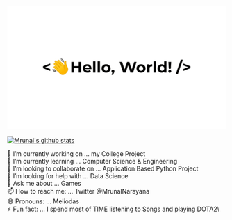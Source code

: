 ![](greetings.gif)

[![Mrunal's github stats](https://github-readme-stats.vercel.app/api?username=meliodas0n)](https://github.com/meliodas0n/github-readme-stats)

🔭 I’m currently working on ... my College Project\
🌱 I’m currently learning ... Computer Science & Engineering\
👯 I’m looking to collaborate on ... Application Based Python Project\
🤔 I’m looking for help with ... Data Science\
💬 Ask me about ... Games\
📫 How to reach me: ... Twitter @MrunalNarayana\
😄 Pronouns: ... Meliodas\
⚡ Fun fact: ... I spend most of TIME listening to Songs and playing DOTA2\
